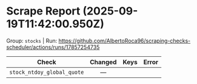 # Scrape Report (2025-09-19T11:42:00.950Z)

Group: `stocks`  |  Run: https://github.com/AlbertoRoca96/scraping-checks-scheduler/actions/runs/17857254735

| Check | Changed | Keys | Error |
|---|:---:|:--|:--|
| `stock_ntdoy_global_quote` | — |  |  |

